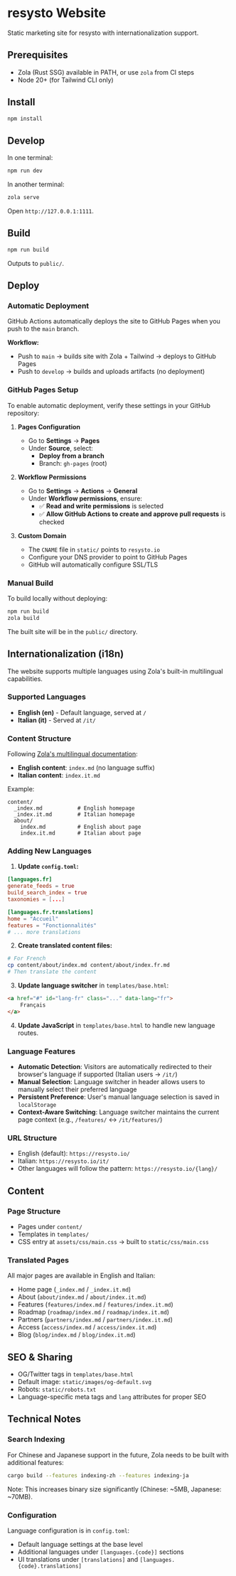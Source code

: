 # resysto Website

Static marketing site for resysto with internationalization support.

## Prerequisites
- Zola (Rust SSG) available in PATH, or use `zola` from CI steps
- Node 20+ (for Tailwind CLI only)

## Install
```bash
npm install
```

## Develop
In one terminal:
```bash
npm run dev
```

In another terminal:
```bash
zola serve
```

Open `http://127.0.0.1:1111`.

## Build
```bash
npm run build
```
Outputs to `public/`.

## Deploy

### Automatic Deployment
GitHub Actions automatically deploys the site to GitHub Pages when you push to the `main` branch.

**Workflow:**
- Push to `main` → builds site with Zola + Tailwind → deploys to GitHub Pages
- Push to `develop` → builds and uploads artifacts (no deployment)

### GitHub Pages Setup
To enable automatic deployment, verify these settings in your GitHub repository:

1. **Pages Configuration**
   - Go to **Settings** → **Pages**
   - Under **Source**, select:
     - **Deploy from a branch**
     - Branch: `gh-pages` (root)

2. **Workflow Permissions**
   - Go to **Settings** → **Actions** → **General**
   - Under **Workflow permissions**, ensure:
     - ✅ **Read and write permissions** is selected
     - ✅ **Allow GitHub Actions to create and approve pull requests** is checked

3. **Custom Domain**
   - The `CNAME` file in `static/` points to `resysto.io`
   - Configure your DNS provider to point to GitHub Pages
   - GitHub will automatically configure SSL/TLS

### Manual Build
To build locally without deploying:
```bash
npm run build
zola build
```
The built site will be in the `public/` directory.

## Internationalization (i18n)

The website supports multiple languages using Zola's built-in multilingual capabilities.

### Supported Languages
- **English (en)** - Default language, served at `/`
- **Italian (it)** - Served at `/it/`

### Content Structure
Following [Zola's multilingual documentation](https://www.getzola.org/documentation/content/multilingual/):

- **English content**: `index.md` (no language suffix)
- **Italian content**: `index.it.md`

Example:
```
content/
  _index.md           # English homepage
  _index.it.md        # Italian homepage
  about/
    index.md          # English about page
    index.it.md       # Italian about page
```

### Adding New Languages

1. **Update `config.toml`:**
```toml
[languages.fr]
generate_feeds = true
build_search_index = true
taxonomies = [...]

[languages.fr.translations]
home = "Accueil"
features = "Fonctionnalités"
# ... more translations
```

2. **Create translated content files:**
```bash
# For French
cp content/about/index.md content/about/index.fr.md
# Then translate the content
```

3. **Update language switcher** in `templates/base.html`:
```html
<a href="#" id="lang-fr" class="..." data-lang="fr">
    Français
</a>
```

4. **Update JavaScript** in `templates/base.html` to handle new language routes.

### Language Features

- **Automatic Detection**: Visitors are automatically redirected to their browser's language if supported (Italian users → `/it/`)
- **Manual Selection**: Language switcher in header allows users to manually select their preferred language
- **Persistent Preference**: User's manual language selection is saved in `localStorage`
- **Context-Aware Switching**: Language switcher maintains the current page context (e.g., `/features/` ↔ `/it/features/`)

### URL Structure
- English (default): `https://resysto.io/`
- Italian: `https://resysto.io/it/`
- Other languages will follow the pattern: `https://resysto.io/{lang}/`

## Content

### Page Structure
- Pages under `content/`
- Templates in `templates/`
- CSS entry at `assets/css/main.css` → built to `static/css/main.css`

### Translated Pages
All major pages are available in English and Italian:
- Home page (`_index.md` / `_index.it.md`)
- About (`about/index.md` / `about/index.it.md`)
- Features (`features/index.md` / `features/index.it.md`)
- Roadmap (`roadmap/index.md` / `roadmap/index.it.md`)
- Partners (`partners/index.md` / `partners/index.it.md`)
- Access (`access/index.md` / `access/index.it.md`)
- Blog (`blog/index.md` / `blog/index.it.md`)

## SEO & Sharing
- OG/Twitter tags in `templates/base.html`
- Default image: `static/images/og-default.svg`
- Robots: `static/robots.txt`
- Language-specific meta tags and `lang` attributes for proper SEO

## Technical Notes

### Search Indexing
For Chinese and Japanese support in the future, Zola needs to be built with additional features:
```bash
cargo build --features indexing-zh --features indexing-ja
```
Note: This increases binary size significantly (Chinese: ~5MB, Japanese: ~70MB).

### Configuration
Language configuration is in `config.toml`:
- Default language settings at the base level
- Additional languages under `[languages.{code}]` sections
- UI translations under `[translations]` and `[languages.{code}.translations]`

